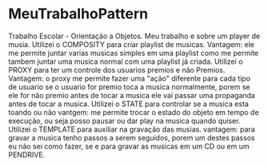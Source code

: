# MeuTrabalhoPattern
Trabalho Escolar - Orientação a Objetos.
Meu trabalho e sobre um player de musia.
  Utilizei o COMPOSITY para criar playlist de musicas.
    Vantagem: ele me permite juntar varias musicas simples em uma playlist como me permite tambem 
    juntar uma musica normal com uma playlist já criada.
  Utilizei o PROXY para ter um controle dos usuarios premios e não Premios.
    Vantagem: o proxy me permite fazer uma "ação" diferente para cada tipo de usuario
    se o usuario for premio toca a musica normalmente, porem se ele for não premio antes
    de tocar a musica ele vai passar uma propaganda antes de tocar a musica.
  Utilizei o STATE para controlar se a musica esta toando ou não
    vantgem: me permite trocar o estado do objeto em tempo de execução, ou seja posso pausar
    ou dar play na musica quando quiser.
  Utilizei o TEMPLATE para auxiliar na gravação das musias.
    vantagem: para gravar a musica tenho passos a serem seguidos, porem um destes passos
    eu não sei como fazer, se e para gravar as musicas em um CD ou em um PENDRIVE.
